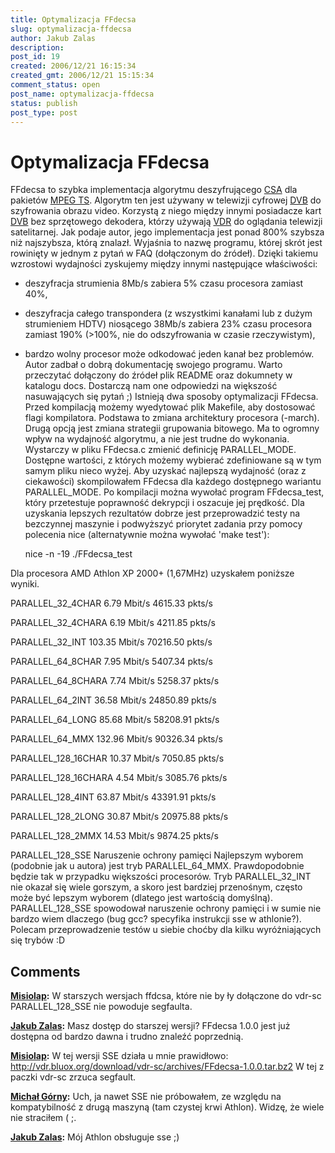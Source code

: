 ```yaml
---
title: Optymalizacja FFdecsa
slug: optymalizacja-ffdecsa
author: Jakub Zalas
description: 
post_id: 19
created: 2006/12/21 16:15:34
created_gmt: 2006/12/21 15:15:34
comment_status: open
post_name: optymalizacja-ffdecsa
status: publish
post_type: post
---
```


<!--FFdecsa to szybka implementacja algorytmu deszyfrującego CSA dla pakietów MPEG TS. Algorytm ten jest używany w telewizji cyfrowej DVB do szyfrowania obrazu video. Korzystą z niego między innymi posiadacze kart DVB bez sprzętowego dekodera, którzy używają VDR do oglądania telewizji satelitarnej.-->

# Optymalizacja FFdecsa

FFdecsa to szybka implementacja algorytmu deszyfrującego [CSA](http://pl.wikipedia.org/wiki/Common_Scrambling_Algorithm) dla pakietów [MPEG TS](http://en.wikipedia.org/wiki/Transport_stream). Algorytm ten jest używany w telewizji cyfrowej [DVB](http://pl.wikipedia.org/wiki/DVB) do szyfrowania obrazu video. Korzystą z niego między innymi posiadacze kart [DVB](http://pl.wikipedia.org/wiki/DVB) bez sprzętowego dekodera, którzy używają [VDR](http://www.cadsoft.de/vdr/) do oglądania telewizji satelitarnej. Jak podaje autor, jego implementacja jest ponad 800% szybsza niż najszybsza, którą znalazł. Wyjaśnia to nazwę programu, której skrót jest rowinięty w jednym z pytań w FAQ (dołączonym do źródeł). Dzięki takiemu wzrostowi wydajności zyskujemy między innymi następujące właściwości: 

  * deszyfracja strumienia 8Mb/s zabiera 5% czasu procesora zamiast 40%,
  * deszyfracja całego transpondera (z wszystkimi kanałami lub z dużym strumieniem HDTV) niosącego 38Mb/s zabiera 23% czasu procesora zamiast 190% (>100%, nie do odszyfrowania w czasie rzeczywistym),
  * bardzo wolny procesor może odkodować jeden kanał bez problemów.
Autor zadbał o dobrą dokumentację swojego programu. Warto przeczytać dołączony do źródeł plik README oraz dokumnety w katalogu docs. Dostarczą nam one odpowiedzi na większość nasuwających się pytań ;) Istnieją dwa sposoby optymalizacji FFdecsa. Przed kompilacją możemy wyedytować plik Makefile, aby dostosować flagi kompilatora. Podstawa to zmiana architektury procesora (-march). Drugą opcją jest zmiana strategii grupowania bitowego. Ma to ogromny wpływ na wydajność algorytmu, a nie jest trudne do wykonania. Wystarczy w pliku FFdecsa.c zmienić definicję PARALLEL_MODE. Dostępne wartości, z których możemy wybierać zdefiniowane są w tym samym pliku nieco wyżej. Aby uzyskać najlepszą wydajność (oraz z ciekawości) skompilowałem FFdecsa dla każdego dostępnego wariantu PARALLEL_MODE. Po kompilacji można wywołać program FFdecsa_test, który przetestuje poprawność dekrypcji i oszacuje jej prędkość. Dla uzyskania lepszych rezultatów dobrze jest przeprowadzić testy na bezczynnej maszynie i podwyższyć priorytet zadania przy pomocy polecenia nice (alternatywnie można wywołać 'make test'): 
    
    
    nice -n -19 ./FFdecsa_test

Dla procesora AMD Athlon XP 2000+ (1,67MHz) uzyskałem poniższe wyniki. 

PARALLEL_32_4CHAR
6.79 Mbit/s
4615.33 pkts/s

PARALLEL_32_4CHARA
6.19 Mbit/s
4211.85 pkts/s

PARALLEL_32_INT
103.35 Mbit/s
70216.50 pkts/s

PARALLEL_64_8CHAR
7.95 Mbit/s
5407.34 pkts/s

PARALLEL_64_8CHARA
7.74 Mbit/s
5258.37 pkts/s

PARALLEL_64_2INT
36.58 Mbit/s
24850.89 pkts/s

PARALLEL_64_LONG
85.68 Mbit/s
58208.91 pkts/s

PARALLEL_64_MMX
132.96 Mbit/s
90326.34 pkts/s

PARALLEL_128_16CHAR
10.37 Mbit/s
7050.85 pkts/s

PARALLEL_128_16CHARA
4.54 Mbit/s
3085.76 pkts/s

PARALLEL_128_4INT
63.87 Mbit/s
43391.91 pkts/s

PARALLEL_128_2LONG
30.87 Mbit/s
20975.88 pkts/s

PARALLEL_128_2MMX
14.53 Mbit/s
9874.25 pkts/s

PARALLEL_128_SSE
Naruszenie ochrony pamięci
Najlepszym wyborem (podobnie jak u autora) jest tryb PARALLEL_64_MMX. Prawdopodobnie będzie tak w przypadku większości procesorów. Tryb PARALLEL_32_INT nie okazał się wiele gorszym, a skoro jest bardziej przenośnym, często może być lepszym wyborem (dlatego jest wartością domyślną). PARALLEL_128_SSE spowodował naruszenie ochrony pamięci i w sumie nie bardzo wiem dlaczego (bug gcc? specyfika instrukcji sse w athlonie?). Polecam przeprowadzenie testów u siebie choćby dla kilku wyróżniających się trybów :D

## Comments

**[Misiolap](#2 "2007-01-05 15:19:16"):** W starszych wersjach ffdcsa, które nie by ły dołączone do vdr-sc PARALLEL_128_SSE nie powoduje segfaulta.

**[Jakub Zalas](#3 "2007-01-05 18:03:22"):** Masz dostęp do starszej wersji? FFdecsa 1.0.0 jest już dostępna od bardzo dawna i trudno znaleźć poprzednią.

**[Misiolap](#4 "2007-01-06 01:08:20"):** W tej wersji SSE działa u mnie prawidłowo: http://vdr.bluox.org/download/vdr-sc/archives/FFdecsa-1.0.0.tar.bz2 W tej z paczki vdr-sc zrzuca segfault.

**[Michał Górny](#14 "2007-04-07 10:28:54"):** Uch, ja nawet SSE nie próbowałem, ze względu na kompatybilność z drugą maszyną (tam czystej krwi Athlon). Widzę, że wiele nie straciłem ( ;.

**[Jakub Zalas](#15 "2007-04-08 10:26:01"):** Mój Athlon obsługuje sse ;)

